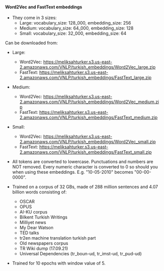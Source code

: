 #### Word2Vec and FastText embeddings

- They come in 3 sizes:
	- Large: vocabulary_size: 128_000, embedding_size: 256
	- Medium: vocabulary_size: 64_000, embedding_size: 128
	- Small: vocabulary_size: 32_000, embedding_size: 64

Can be downloaded from:
- Large:
	- Word2Vec: https://meliksahturker.s3.us-east-2.amazonaws.com/VNLP/turkish_embeddings/Word2Vec_large.zip
	- FastText: https://meliksahturker.s3.us-east-2.amazonaws.com/VNLP/turkish_embeddings/FastText_large.zip
- Medium:
	- Word2Vec: https://meliksahturker.s3.us-east-2.amazonaws.com/VNLP/turkish_embeddings/Word2Vec_medium.zip
	- FastText: https://meliksahturker.s3.us-east-2.amazonaws.com/VNLP/turkish_embeddings/FastText_medium.zip
	
- Small:
	- Word2Vec: https://meliksahturker.s3.us-east-2.amazonaws.com/VNLP/turkish_embeddings/Word2Vec_small.zip
	- FastText: https://meliksahturker.s3.us-east-2.amazonaws.com/VNLP/turkish_embeddings/FastText_small.zip

- All tokens are converted to lowercase. Punctuations and numbers are NOT removed. Every numeric character is converted to 0 so should you when using these embeddings. E.g. "10-05-2010" becomes "00-00-0000".

- Trained on a corpus of 32 GBs, made of 288 million sentences and 4.07 billion words consisting of:
	- OSCAR
	- OPUS
	- AI-KU corpus
	- Bilkent Turkish Writings
	- Milliyet news
	- My Dear Watson
	- TED talks
	- tr2en machine translation turkish part
	- Old newspapers corpus
	- TR Wiki dump (17.09.21)
	- Universal Dependencies (tr_boun-ud, tr_imst-ud, tr_pud-ud)
- Trained for 10 epochs with window value of 5.